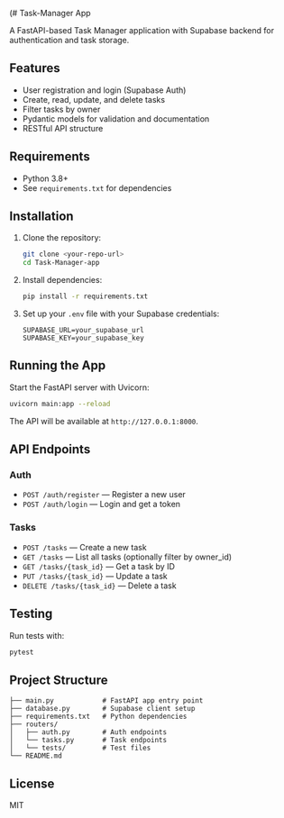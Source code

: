 (# Task-Manager App

A FastAPI-based Task Manager application with Supabase backend for authentication and task storage.

## Features
- User registration and login (Supabase Auth)
- Create, read, update, and delete tasks
- Filter tasks by owner
- Pydantic models for validation and documentation
- RESTful API structure

## Requirements
- Python 3.8+
- See `requirements.txt` for dependencies

## Installation
1. Clone the repository:
	```sh
	git clone <your-repo-url>
	cd Task-Manager-app
	```
2. Install dependencies:
	```sh
	pip install -r requirements.txt
	```
3. Set up your `.env` file with your Supabase credentials:
	```env
	SUPABASE_URL=your_supabase_url
	SUPABASE_KEY=your_supabase_key
	```

## Running the App
Start the FastAPI server with Uvicorn:
```sh
uvicorn main:app --reload
```
The API will be available at `http://127.0.0.1:8000`.

## API Endpoints

### Auth
- `POST /auth/register` — Register a new user
- `POST /auth/login` — Login and get a token

### Tasks
- `POST /tasks` — Create a new task
- `GET /tasks` — List all tasks (optionally filter by owner_id)
- `GET /tasks/{task_id}` — Get a task by ID
- `PUT /tasks/{task_id}` — Update a task
- `DELETE /tasks/{task_id}` — Delete a task

## Testing
Run tests with:
```sh
pytest
```

## Project Structure

```
├── main.py            # FastAPI app entry point
├── database.py        # Supabase client setup
├── requirements.txt   # Python dependencies
├── routers/
│   ├── auth.py        # Auth endpoints
│   └── tasks.py       # Task endpoints
│   └── tests/         # Test files
└── README.md
```

## License
MIT
